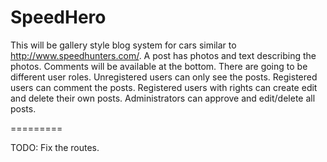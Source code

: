 SpeedHero
=========

This will be gallery style blog system for cars similar to http://www.speedhunters.com/. A post has photos and text describing the photos. Comments will be available at the bottom. There are going to be different user roles. Unregistered users can only see the posts. Registered users can comment the posts. Registered users with rights can create edit and delete their own posts. Administrators can approve and edit/delete all posts.

=========

TODO:
Fix the routes.